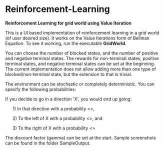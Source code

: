 # Reinforcement-Learning
**Reinforcement Learning for grid world using Value Iteration** 

This is a UI based implementation of reinforcement learning in a grid world (of user desired size). It works on the Value Iterations form of Bellman Equation. 
To see it working, run the executable **GridWorld**.

You can choose the number of blocked states, and the number of positive and negative terminal states. The rewards for non-terminal states, positive terminal states, and negative terminal states can be set at the beginning. The current implementation does not allow adding more than one type of blocked/non-terminal state, but the extension to that is trivial. 

The environment can be stochastic or completely deterministic. You can specify the following probabilities:

If you decide to go in a direction 'X', you would end up going:

&nbsp;&nbsp;&nbsp;&nbsp;&nbsp;&nbsp;1) In that direction with a probability <>, 

&nbsp;&nbsp;&nbsp;&nbsp;&nbsp;&nbsp;2) To the left of X with a probability <>, and

&nbsp;&nbsp;&nbsp;&nbsp;&nbsp;&nbsp;3) To the right of X with a probability <>


The discount factor (gamma) can be set at the start. 
Sample screenshots can be found in the folder SampleOutput.

